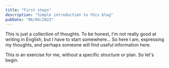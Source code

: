 ```yaml
---
title: "First steps"
description: "Simple introduction to this blog"
pubDate: "06/04/2023"
---
```


This is just a collection of thoughts. To be honest, I'm not really good at writing in English, but I have to start somewhere... So here I am, expressing my thoughts, and perhaps someone will find useful information here.

This is an exercise for me, without a specific structure or plan. So let's begin.